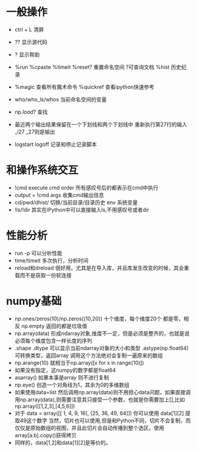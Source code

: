 # 一般操作
- ctrl + L 清屏
- ?? 显示源代码
- ? 显示帮助
- %run %cpaste %timeit %reset?  重置命名空间 ?可查询文档 %hist 历史纪录
- %magic 查看所有魔术命令 %quickref 查看ipython快速参考
- who/who_ls/whos 当前命名空间的变量
- np.*load*? 查找

- 最近两个输出结果保留在一个下划线和两个下划线中 重新执行第27行的输入_i27 _27则是输出
- logstart logoff 记录和停止记录脚本

# 和操作系统交互

- !cmd execute cmd order 所有感叹号后的都表示在cmd中执行
- output = !cmd args 收集cmd输出信息
- cd/pwd/dhist/ 切换/当前目录/目录历史 env 系统变量
- !ls/!dir 其实在iPython中可以直接输入ls,不用感叹号或者dir


# 性能分析

- run -p 可以分析性能
- time/timeit 多次执行，分析时间
- reload和dreload 很好用，尤其是在导入库，并且库发生改变的时候，其会重载而不是获取一份软连接

# numpy基础

- np.ones/zeros(10)/np.zeros((10,20)) 十个维度，每个维度20个 都是零，相反 np.empty 返回的都是垃圾值
- np.array(data) 形成ndarray对象,维度不一定，但是必须是整齐的，也就是说必须每个维度包含一样长度的序列
- .shape .dtype 可以显示当前ndarray对象的大小和类型 .astype(np.float64) 可转换类型，返回array
调用这个方法绝对会复制一遍原来的数组
- np.arange(10) 就相当于np.array([x for x in range(10)])
- 如果没有指定，这numpy的数字都是float64
- asarray() 如果本事是array 则不进行复制
- np.eye() 创造一个对角线为1，其余为0的多维数组
- 如果使用data=list 然后调用np.array(data)则不用担心data问题，如果直接调用np.array(data),则需要注意其只接受一个参数，也就是你需要加上[],比如np.array([[1,2,3],[4,5,6]])
- 对于 data = array([[ 1,  4,  9, 16],
       [25, 36, 49, 64]])
       你可以使用 data[1][2] 提取49这个数字 当然，切片也可以使用,但是和Python不同，切片不会复制，而仅仅是原始数组的视图，并且此切片会自动传播到整个选区。使用array[a:b].copy()获得拷贝
- 同样的，data[1,2]和data[1][2]是等价的。